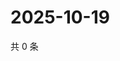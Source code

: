 # 2025-10-19

共 0 条

<!-- BEGIN ZHIHUQUESTIONS -->
<!-- 最后更新时间 Sun Oct 19 2025 15:09:52 GMT+0800 (China Standard Time) -->

<!-- END ZHIHUQUESTIONS -->

